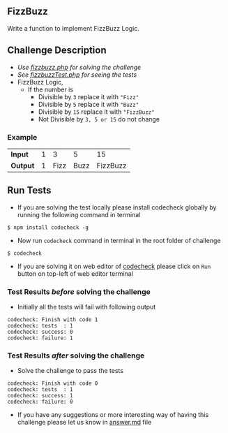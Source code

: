 ## FizzBuzz

Write a function to implement FizzBuzz Logic.

## Challenge Description
- *Use [fizzbuzz.php](app/fizzbuzz.php) for solving the challenge*
- *See [fizzbuzzTest.php](test/fizzbuzzTest.php) for seeing the tests*
- FizzBuzz Logic,
  - If the number is
    - Divisible by ` 3 `  replace it with ` "Fizz" `
    - Divisible by ` 5 `  replace it with ` "Buzz" `
    - Divisible by ` 15 ` replace it with ` "FizzBuzz" `
    - Not Divisible by ` 3, 5 or 15 ` do not change

### Example

<table>
  <tr>
    <td><b>Input</b></td>
    <td>1</td>
    <td>3</td>
    <td>5</td>
    <td>15</td>
  </tr>
  <tr>
    <td><b>Output</b></td>
    <td>1</td>
    <td>Fizz</td>
    <td>Buzz</td>
    <td>FizzBuzz</td>
  </tr>
</table>


## Run Tests
- If you are solving the test locally please install codecheck globally by running the following command in terminal
```
$ npm install codecheck -g 
```
- Now run `codecheck` command in terminal in the root folder of challenge
```
$ codecheck
```
- If you are solving it on web editor of [codecheck](http://code-check.io/) please click on `Run` button on top-left of web editor terminal

### Test Results *before* solving the challenge
- Initially all the tests will fail with following output
```
codecheck: Finish with code 1
codecheck: tests  : 1
codecheck: success: 0
codecheck: failure: 1
```
### Test Results *after* solving the challenge
- Solve the challenge to pass the tests
```
codecheck: Finish with code 0
codecheck: tests  : 1
codecheck: success: 1
codecheck: failure: 0
```
- If you have any suggestions or more interesting way of having this challenge please let us know in [answer.md](answer.md) file
